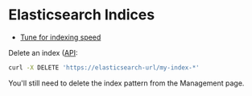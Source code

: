 # Elasticsearch Indices

* [Tune for indexing speed](https://www.elastic.co/guide/en/elasticsearch/reference/current/tune-for-indexing-speed.html#tune-for-indexing-speed)

Delete an index ([API](https://www.elastic.co/guide/en/elasticsearch/reference/current/indices-delete-index.html):

```sh
curl -X DELETE 'https://elasticsearch-url/my-index-*'
```

You'll still need to delete the index pattern from the Management page.

